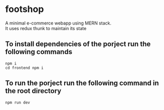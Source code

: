 # footshop
A minimal e-commerce webapp using MERN stack.<br>
It uses redux thunk to maintain its state

## To install dependencies of the porject run the following commands
```
npm i
cd frontend npm i
```
## To run the porject run the following command in the root directory
```
npm run dev
```

